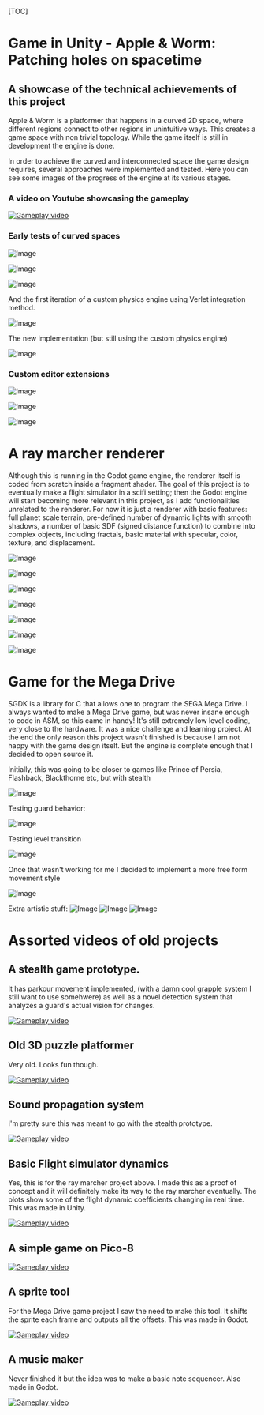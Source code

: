 
[TOC]


# Game in Unity - Apple & Worm: Patching holes on spacetime
## A showcase of the technical achievements of this project

Apple & Worm is a platformer that happens in a curved 2D space, where different regions connect to other regions in unintuitive ways. This creates a game space with non trivial topology. While the game itself is still in development the engine is done. 

In order to achieve the curved and interconnected space the game design requires, several approaches were implemented and tested. Here you can see some images of the progress of the engine at its various stages.

### A video on Youtube showcasing the gameplay
[![Gameplay video](https://img.youtube.com/vi/G-1nO81KK1M/0.jpg)](https://www.youtube.com/watch?v=G-1nO81KK1M)

### Early tests of curved spaces

![Image](https://imgur.com/RKGGOYb.gif)

![Image](https://imgur.com/0QfeMET.gif)

![Image](https://imgur.com/x3PdqZC.gif)

And the first iteration of a custom physics engine using Verlet integration method.

![Image](https://imgur.com/kyEd4GZ.gif)

The new implementation (but still using the custom physics engine)

![Image](https://imgur.com/yBcefAv.gif)

### Custom editor extensions

![Image](https://imgur.com/QKB8N1m.gif)

![Image](https://imgur.com/N2fTUmJ.gif)

![Image](https://imgur.com/PtXbgeL.gif)

# A ray marcher renderer

Although this is running in the Godot game engine, the renderer itself is coded from scratch inside a fragment shader. The goal of this project is to eventually make a flight simulator in a scifi setting; then the Godot engine will start becoming more relevant in this project, as I add functionalities unrelated to the renderer. For now it is just a renderer with basic features: full planet scale terrain, pre-defined number of dynamic lights with smooth shadows, a number of basic SDF (signed distance function) to combine into complex objects, including fractals, basic material with specular, color, texture, and displacement. 

![Image](https://imgur.com/IgW0V8h.png)

![Image](https://imgur.com/ttg0F4a.gif)

![Image](https://imgur.com/K2bbrct.png)

![Image](https://imgur.com/eu7GGJm.png)

![Image](https://imgur.com/2einiuE.gif)

![Image](https://imgur.com/tmawcqx.gif)

![Image](https://imgur.com/uiSlEAb.gif)


# Game for the Mega Drive
SGDK is a library for C that allows one to program the SEGA Mega Drive. I always wanted to make a Mega Drive game, but was never insane enough to code in ASM, so this came in handy! It's still extremely low level coding, very close to the hardware. It was a nice challenge and learning project. At the end the only reason this project wasn't finished is because I am not happy with the game design itself. But the engine is complete enough that I decided to open source it.

Initially, this was going to be closer to games like Prince of Persia, Flashback, Blackthorne etc, but with stealth

![Image](https://imgur.com/Zn9igXd.gif)

Testing guard behavior:

![Image](https://imgur.com/vR3jdtg.gif)

Testing level transition

![Image](https://imgur.com/i9ea6vr.gif)

Once that wasn't working for me I decided to implement a more free form movement style

![Image](https://imgur.com/qLosX49.gif)


Extra artistic stuff:
![Image](https://imgur.com/T3W1Cbp.png)
![Image](https://imgur.com/fuz1sAx.gif)
![Image](https://imgur.com/Ivdk1u2.png)

# Assorted videos of old projects

## A stealth game prototype. 
It has parkour movement implemented, (with a damn cool grapple system I still want to use somehwere) as well as a novel detection system that analyzes a guard's actual vision for changes.

[![Gameplay video](https://img.youtube.com/vi/3hU832U6Rao/0.jpg)](https://www.youtube.com/watch?v=3hU832U6Rao)

## Old 3D puzzle platformer
Very old. Looks fun though.

[![Gameplay video](https://img.youtube.com/vi/_eehUli9B-4/0.jpg)](https://www.youtube.com/watch?v=_eehUli9B-4)

## Sound propagation system
I'm pretty sure this was meant to go with the stealth prototype.

[![Gameplay video](https://img.youtube.com/vi/g29Gz-cF9yI/0.jpg)](https://www.youtube.com/watch?v=g29Gz-cF9yI)

## Basic Flight simulator dynamics
Yes, this is for the ray marcher project above. I made this as a proof of concept and it will definitely make its way to the ray marcher eventually. The plots show some of the flight dynamic coefficients changing in real time. This was made in Unity.

[![Gameplay video](https://img.youtube.com/vi/1g1bmk2ZKRo/0.jpg)](https://www.youtube.com/watch?v=1g1bmk2ZKRo)

## A simple game on Pico-8

[![Gameplay video](https://img.youtube.com/vi/Uxl1X4Zmlf4/0.jpg)](https://www.youtube.com/watch?v=Uxl1X4Zmlf4)

## A sprite tool
For the Mega Drive game project I saw the need to make this tool. It shifts the sprite each frame and outputs all the offsets. This was made in Godot.

[![Gameplay video](https://img.youtube.com/vi/EuBdXLUwYdw/0.jpg)](https://www.youtube.com/watch?v=EuBdXLUwYdw)

## A music maker
Never finished it but the idea was to make a basic note sequencer. Also made in Godot.

[![Gameplay video](https://img.youtube.com/vi/eyyy4n1sTiw/0.jpg)](https://www.youtube.com/watch?v=eyyy4n1sTiw)
